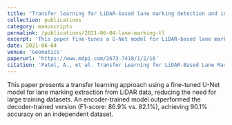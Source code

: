 ```yaml
---
title: "Transfer learning for LiDAR-based lane marking detection and intensity profile generation"
collection: publications
category: manuscripts
permalink: /publications/2021-06-04-lane-marking-tl
excerpt: 'This paper fine-tunes a U-Net model for LiDAR-based lane marking extraction, achieving high accuracy while enabling automated detection of worn-out markings.'
date: 2021-06-04
venue: 'Geomatics'
paperurl: 'https://www.mdpi.com/2673-7418/1/2/16'
citation: 'Patel, A., et al. Transfer Learning for LiDAR-Based Lane Marking Detection and Intensity Profile Generation. Geomatics 2021, 1, 287-309'
---
```


This paper presents a transfer learning approach using a fine-tuned U-Net model for lane marking extraction from LiDAR data, reducing the need for large training datasets. An encoder-trained model outperformed the decoder-trained version (F1-score: 86.9% vs. 82.1%), achieving 90.1% accuracy on an independent dataset.